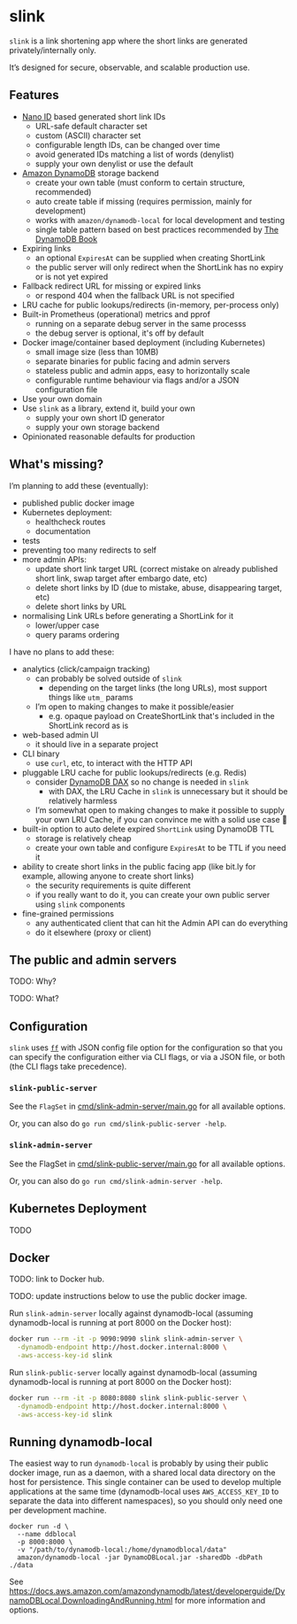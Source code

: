 # slink

`slink` is a link shortening app where the short links are generated
privately/internally only.

It’s designed for secure, observable, and scalable production use.

## Features

- [Nano ID](https://github.com/ai/nanoid) based generated short link IDs
  - URL-safe default character set
  - custom (ASCII) character set
  - configurable length IDs, can be changed over time
  - avoid generated IDs matching a list of words (denylist)
  - supply your own denylist or use the default
- [Amazon DynamoDB](https://aws.amazon.com/dynamodb/) storage backend
  - create your own table (must conform to certain structure, recommended)
  - auto create table if missing (requires permission, mainly for development)
  - works with `amazon/dynamodb-local` for local development and testing
  - single table pattern based on best practices recommended by
    [The DynamoDB Book](https://dynamodbbook.com)
- Expiring links
  - an optional `ExpiresAt` can be supplied when creating ShortLink
  - the public server will only redirect when the ShortLink has no expiry or is not yet expired
- Fallback redirect URL for missing or expired links
  - or respond 404 when the fallback URL is not specified
- LRU cache for public lookups/redirects (in-memory, per-process only)
- Built-in Prometheus (operational) metrics and pprof
  - running on a separate debug server in the same processs
  - the debug server is optional, it's off by default
- Docker image/container based deployment (including Kubernetes)
  - small image size (less than 10MB)
  - separate binaries for public facing and admin servers
  - stateless public and admin apps, easy to horizontally scale
  - configurable runtime behaviour via flags and/or a JSON configuration file
- Use your own domain
- Use `slink` as a library, extend it, build your own
  - supply your own short ID generator
  - supply your own storage backend
- Opinionated reasonable defaults for production

## What's missing?

I’m planning to add these (eventually):

- published public docker image
- Kubernetes deployment:
  - healthcheck routes
  - documentation
- tests
- preventing too many redirects to self
- more admin APIs:
  - update short link target URL (correct mistake on already published short link, swap target after embargo date, etc)
  - delete short links by ID (due to mistake, abuse, disappearing target, etc)
  - delete short links by URL
- normalising Link URLs before generating a ShortLink for it
  - lower/upper case
  - query params ordering

I have no plans to add these:

- analytics (click/campaign tracking)
  - can probably be solved outside of `slink`
    - depending on the target links (the long URLs), most support things like `utm_` params
  - I’m open to making changes to make it possible/easier
    - e.g. opaque payload on CreateShortLink that's included in the ShortLink
      record as is
- web-based admin UI
  - it should live in a separate project
- CLI binary
  - use `curl`, etc, to interact with the HTTP API
- pluggable LRU cache for public lookups/redirects (e.g. Redis)
  - consider [DynamoDB DAX](https://aws.amazon.com/dynamodb/dax/) so no
    change is needed in `slink`
    - with DAX, the LRU Cache in `slink` is unnecessary but it should be
      relatively harmless
  - I’m somewhat open to making changes to make it possible to supply your own
    LRU Cache, if you can convince me with a solid use case 🙂
- built-in option to auto delete expired `ShortLink` using DynamoDB TTL
  - storage is relatively cheap
  - create your own table and configure `ExpiresAt` to be TTL if you need it
- ability to create short links in the public facing app (like bit.ly for example,
  allowing anyone to create short links)
  - the security requirements is quite different
  - if you really want to do it, you can create your own public server using `slink`
    components
- fine-grained permissions
  - any authenticated client that can hit the Admin API can do everything
  - do it elsewhere (proxy or client)

## The public and admin servers

TODO: Why?

TODO: What?

## Configuration

`slink` uses [`ff`](https://github.com/peterbourgon/ff) with JSON config file option for the configuration so that you
can specify the configuration either via CLI flags, or via a JSON file, or both (the CLI flags take precedence).


### `slink-public-server`

See the `FlagSet` in [cmd/slink-admin-server/main.go](./cmd/slink-admin-server/main.go) for all available options.

Or, you can also do `go run cmd/slink-public-server -help`.

### `slink-admin-server`

See the FlagSet in [cmd/slink-public-server/main.go](./cmd/slink-public-server/main.go) for all available options.

Or, you can also do `go run cmd/slink-admin-server -help`.

## Kubernetes Deployment

TODO

## Docker

TODO: link to Docker hub.

TODO: update instructions below to use the public docker image.

Run `slink-admin-server` locally against dynamodb-local (assuming dynamodb-local
is running at port 8000 on the Docker host):

```sh
docker run --rm -it -p 9090:9090 slink slink-admin-server \
  -dynamodb-endpoint http://host.docker.internal:8000 \
  -aws-access-key-id slink
```

Run `slink-public-server` locally against dynamodb-local (assuming dynamodb-local
is running at port 8000 on the Docker host):

```sh
docker run --rm -it -p 8080:8080 slink slink-public-server \
  -dynamodb-endpoint http://host.docker.internal:8000 \
  -aws-access-key-id slink
```

## Running dynamodb-local

The easiest way to run `dynamodb-local` is probably by using their public docker
image, run as a daemon, with a shared local data directory on the host for
persistence. This single container can be used to develop multiple applications
at the same time (dynamodb-local uses `AWS_ACCESS_KEY_ID` to separate the data
into different namespaces), so you should only need one per development machine.

```
docker run -d \
  --name ddblocal
  -p 8000:8000 \
  -v "/path/to/dynamodb-local:/home/dynamodblocal/data"
  amazon/dynamodb-local -jar DynamoDBLocal.jar -sharedDb -dbPath ./data

```

See https://docs.aws.amazon.com/amazondynamodb/latest/developerguide/DynamoDBLocal.DownloadingAndRunning.html
for more information and options.
